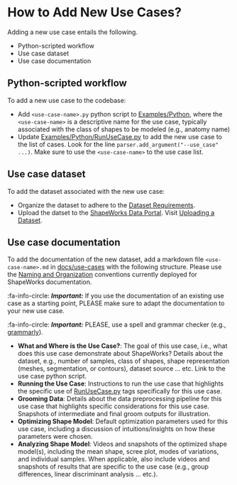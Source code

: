 # How to Add New Use Cases?

Adding a new use case entails the following.

- Python-scripted workflow
- Use case dataset
- Use case documentation 


## Python-scripted workflow

To add a new use case to the codebase: 

- Add `<use-case-name>.py` python script to [Examples/Python](https://github.com/SCIInstitute/ShapeWorks/tree/master/Examples/Python/), where the `<use-case-name>` is a descriptive name for the use case, typically associated with the class of shapes to be modeled (e.g., anatomy name)
- Update [Examples/Python/RunUseCase.py](https://github.com/SCIInstitute/ShapeWorks/tree/master/Examples/Python/RunUseCase.py) to add the new use case to the list of cases. Look for the line `parser.add_argument("--use_case" ...)`. Make sure to use the `<use-case-name>` to the use case list.


## Use case dataset

To add the dataset associated with the new use case:

- Organize the dataset to adhere to the [Dataset Requirements](../dev/datasets.md#dataset-requirements).
- Upload the datset to the [ShapeWorks Data Portal](http://cibc1.sci.utah.edu:8080/). Visit [Uploading a Dataset](../dev/datasets.md#uploading-a-dataset).

## Use case documentation 
 
To add the documentation of the new dataset, add a markdown file `<use-case-name>.md` in [docs/use-cases](https://github.com/SCIInstitute/ShapeWorks/tree/master/docs/use-cases/) with the following structure. Please use the [Naming and Organization](../dev/mkdocs.md#naming-and-organization) conventions currently deployed for ShapeWorks documentation.

:fa-info-circle: _**Important:**_ If you use the documentation of an existing use case as a starting point, PLEASE make sure to adapt the documentation to your new use case. 

:fa-info-circle: _**Important:**_ PLEASE, use a spell and grammar checker (e.g., [grammarly](https://app.grammarly.com)).

- **What and Where is the Use Case?**: The goal of this use case, i.e., what does this use case demonstrate about ShapeWorks? Details about the dataset, e.g., number of samples, class of shapes, shape representation (meshes, segmentation, or contours), dataset source ... etc. Link to the use case python script.
- **Running the Use Case**: Instructions to run the use case that highlights the specific use of [RunUseCase.py](https://github.com/SCIInstitute/ShapeWorks/tree/master/Examples/Python/RunUseCase.py) tags specifically for this use case. 
- **Grooming Data**: Details about the data preprocessing pipeline for this use case that highlights specific considerations for this use case. Snapshots of intermediate and final groom outputs for illustration.
- **Optimizing Shape Model**: Default optimization parameters used for this use case, including a discussion of intuitions/insights on how these parameters were chosen.
- **Analyzing Shape Model**: Videos and snapshots of the optimized shape model(s), including the mean shape, scree plot, modes of variations, and individual samples. When applicable, also include videos and snapshots of results that are specific to the use case (e.g., group differences, linear discriminant analysis ... etc.).